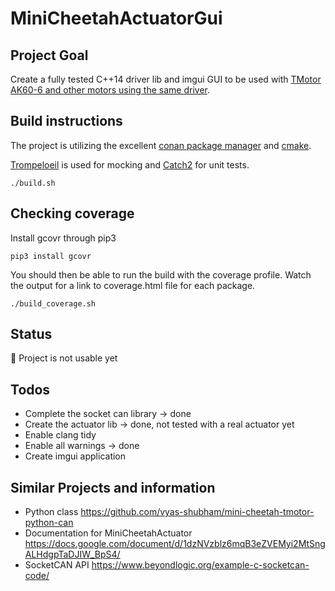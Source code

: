 # MiniCheetahActuatorGui

## Project Goal
Create a fully tested C++14 driver lib and imgui GUI to be used with [TMotor AK60-6 and other motors using the same driver](https://store.tmotor.com/goods.php?id=1138).

## Build instructions
The project is utilizing the excellent [conan package manager](https://conan.io/) and [cmake](https://cmake.org/).

[Trompeloeil](https://github.com/rollbear/trompeloeil/) is used for mocking and [Catch2](https://github.com/catchorg/Catch2) for unit tests.

```
./build.sh
```

## Checking coverage
Install gcovr through pip3

```
pip3 install gcovr
```

You should then be able to run the build with the coverage profile. Watch the output for a link to coverage.html file for each package.
```
./build_coverage.sh
```
## Status
:stop_sign: Project is not usable yet

## Todos
* Complete the socket can library -> done
* Create the actuator lib -> done, not tested with a real actuator yet
* Enable clang tidy
* Enable all warnings -> done
* Create imgui application

## Similar Projects and information
* Python class https://github.com/vyas-shubham/mini-cheetah-tmotor-python-can
* Documentation for MiniCheetahActuator https://docs.google.com/document/d/1dzNVzblz6mqB3eZVEMyi2MtSngALHdgpTaDJIW_BpS4/
* SocketCAN API https://www.beyondlogic.org/example-c-socketcan-code/
